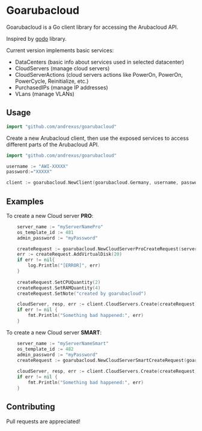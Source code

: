 # Goarubacloud

Goarubacloud is a Go client library for accessing the Arubacloud API.

Inspired by [godo](https://github.com/digitalocean/godo) library.

Current version implements basic services:
- DataCenters (basic info about services used in selected datacenter)
- CloudServers (manage cloud servers)
- CloudServerActions (cloud servers actions like PowerOn, PowerOn, PowerCycle, Reinitialize, etc.)
- PurchasedIPs (manage IP addresses)
- VLans (manage VLANs)

## Usage

```go
import "github.com/andrexus/goarubacloud"
```

Create a new Arubacloud client, then use the exposed services to
access different parts of the Arubacloud API.

```go
import "github.com/andrexus/goarubacloud"

username := "AWI-XXXXX"
password:="XXXXX"

client := goarubacloud.NewClient(goarubacloud.Germany, username, password)
```

## Examples


To create a new Cloud server **PRO**:

```go
    server_name := "myServerNamePro"
	os_template_id := 481
	admin_password := "myPassword"

	createRequest := goarubacloud.NewCloudServerProCreateRequest(server_name, admin_password, os_template_id)
	err := createRequest.AddVirtualDisk(20)
	if err != nil{
		log.Println("[ERROR]", err)
	}
	
	createRequest.SetCPUQuantity(2)
	createRequest.SetRAMQuantity(4)
	createRequest.SetNote("created by goarubacloud")

	cloudServer, resp, err := client.CloudServers.Create(createRequest)
	if err != nil {
		fmt.Println("Something bad happened:", err)
	}
```

To create a new Cloud server **SMART**:

```go
    server_name := "myServerNameSmart"
	os_template_id := 482
	admin_password := "myPassword"
	createRequest := goarubacloud.NewCloudServerSmartCreateRequest(goarubacloud.MEDIUM, server_name, admin_password, os_template_id)
	
	cloudServer, resp, err := client.CloudServers.Create(createRequest)
	if err != nil {
		fmt.Println("Something bad happened:", err)
	}
```

## Contributing

Pull requests are appreciated!
